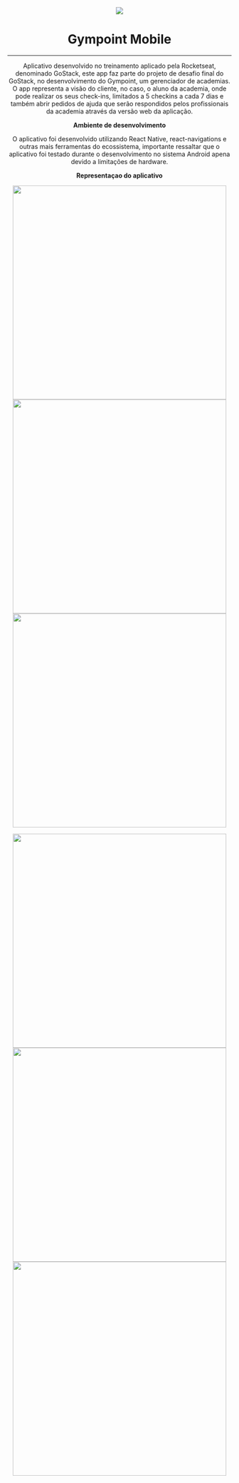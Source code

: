 <p align="center">
  <img src="https://user-images.githubusercontent.com/54908803/71583546-b6295800-2aed-11ea-8235-5c80cc029783.png" />
</p>

<h1 align="center">
  Gympoint Mobile
</h1>

<hr/>

<p align="center">
  Aplicativo desenvolvido no treinamento aplicado pela Rocketseat, denominado GoStack, este app faz parte do projeto de desafio
  final do GoStack, no desenvolvimento do Gympoint, um gerenciador de academias.
  O app representa a visão do cliente, no caso, o aluno da academia, onde pode realizar os seus check-ins, limitados a 5 checkins a
  cada 7 dias e também abrir pedidos de ajuda que serão respondidos pelos profissionais da academia através da versão web da aplicação.
</p>

<p align="center">
  <strong>Ambiente de desenvolvimento</strong>
</p>


<p align="center">
  O aplicativo foi desenvolvido utilizando React Native, react-navigations e outras mais ferramentas do ecossistema, importante ressaltar que
  o aplicativo foi testado durante o desenvolvimento no sistema Android apena devido a limitações de hardware.
</p>

<p align="center">
  <strong>Representaçao do aplicativo</strong>
</p>


<p align="center" backgroundColor="#eee">
  <img src="https://user-images.githubusercontent.com/54908803/71584460-6b114400-2af1-11ea-9931-08a2d7386117.png" height="480" />
  <img src="https://user-images.githubusercontent.com/54908803/71584073-de19bb00-2aef-11ea-89eb-fd4b0b3535b9.png" height="480" />
  <img src="https://user-images.githubusercontent.com/54908803/71584477-78c6c980-2af1-11ea-90b8-bb6e00050d03.png" height="480" />
</p>

<p align="center">
  <img src="https://user-images.githubusercontent.com/54908803/71584097-f1c52180-2aef-11ea-9f9b-9f8dfdd4c7c8.png" height="480" />
   <img src="https://user-images.githubusercontent.com/54908803/71584116-073a4b80-2af0-11ea-858a-c469523becc4.png" height="480" />
  <img src="https://user-images.githubusercontent.com/54908803/71584125-115c4a00-2af0-11ea-975d-9fe4c9a9d964.png" height="480" />
</p>
